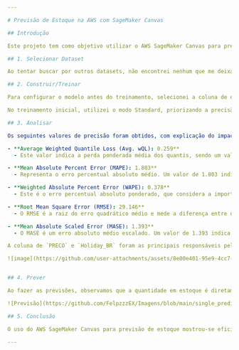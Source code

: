 ```yaml
---

# Previsão de Estoque na AWS com SageMaker Canvas

## Introdução

Este projeto tem como objetivo utilizar o AWS SageMaker Canvas para prever a quantidade de estoque, considerando variáveis como preços promocionais e datas de feriados no Brasil. O foco está em analisar e melhorar a precisão das previsões para auxiliar na gestão eficiente do estoque.

## 1. Selecionar Dataset

Ao tentar buscar por outros datasets, não encontrei nenhum que me deixasse satisfeito. Portanto, preferi optar por utilizar um dos datasets fornecidos pelo repositório, que é relacionado ao preço promocional e renovação de estoque. 

## 2. Construir/Treinar

Para configurar o modelo antes do treinamento, selecionei a coluna de estoque como o alvo principal da análise. Além disso, especifiquei que o modelo utilizasse o calendário de feriados brasileiro no processo.

No treinamento inicial, utilizei o modo Standard, priorizando a precisão em detrimento da velocidade, o que resultou em um tempo total de 37 minutos para o treinamento do modelo. No entanto, ao retreinar o modelo, optei pelo modo Quick Build, que levou menos tempo para ser concluído e alterei o período de previsão para 9 dias no futuro.

## 3. Analisar

Os seguintes valores de precisão foram obtidos, com explicação do impacto deles no projeto:

- **Average Weighted Quantile Loss (Avg. wQL): 0.259**
  - Este valor indica a perda ponderada média dos quantis, sendo um valor aceitável para este tipo de análise. Um valor menor seria preferível, mas este ainda indica previsões razoavelmente ajustadas aos dados reais.

- **Mean Absolute Percent Error (MAPE): 1.803**
  - Representa o erro percentual absoluto médio. Um valor de 1.803 indica que, em média, as previsões estão cerca de 180,3% fora dos valores reais, o que mostra uma margem significativa de erro.

- **Weighted Absolute Percent Error (WAPE): 0.378**
  - Este é o erro percentual absoluto ponderado, que considera a importância relativa dos diferentes pontos de dados. Um valor de 0.378 é considerado moderado, indicando que há espaço para melhorias na precisão.

- **Root Mean Square Error (RMSE): 29.146**
  - O RMSE é a raiz do erro quadrático médio e mede a diferença entre os valores previstos e os valores observados. Um RMSE de 29.146 sugere que as previsões têm uma variação média de 29 unidades em relação aos valores reais.

- **Mean Absolute Scaled Error (MASE): 1.393**
  - O MASE é um erro absoluto médio escalado. Um valor de 1.393 indica que as previsões estão razoavelmente próximas dos valores reais, mas há margem para melhorias.

A coluna de `PRECO` e `Holiday_BR` foram as principais responsáveis pela variação na precisão, fora o método de Quick Build.

![image](https://github.com/user-attachments/assets/8e00e401-95e9-4cc7-906d-e330e34897d2)


## 4. Prever

Ao fazer as previsões, observamos que a quantidade em estoque é diretamente influenciada pelos fatores de estar em promoção, a época da compra (início e fim de mês) e as relações com os feriados. A partir do carnaval em fevereiro, que também é abordado nas previsões, é comum ocorrer a reposição de estoque, seja uma grande reposição ou uma reposição baixa.

![Previsão](https://github.com/FelpzzzEX/Imagens/blob/main/single_prediction_results.png?raw=true)

## 5. Conclusão

O uso do AWS SageMaker Canvas para previsão de estoque mostrou-se eficiente e capaz de oferecer previsões úteis apesar das margens de erro presentes. As variáveis de preço promocional e feriados brasileiros desempenharam um papel crucial na precisão das previsões. As análises e previsões realizadas podem ajudar as empresas a gerenciar seus estoques de maneira mais eficaz, prevenindo excessos ou faltas de produtos. A implementação de modelos de previsão inteligentes como este pode otimizar o processo de reposição de estoque, resultando em melhor atendimento ao cliente e redução de custos operacionais.

---
```

